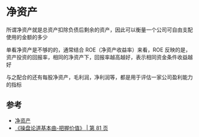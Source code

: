 # 净资产

所谓净资产就是总资产扣除负债后剩余的资产，因此可以衡量一个公司可自由支配使用的金额的多少

单看净资产是不够的的，通常结合 ROE（净资产收益率）来看，ROE 反映的是，资产投资的回报率，相同的净资产下，回报率越高越好，表示相同资金条件收益越好

与之配合的还有每股净资产，毛利润，净利润等，都是用于评估一家公司盈利能力的指标

## 参考

- [净资产](https://baike.baidu.com/item/%E5%87%80%E8%B5%84%E4%BA%A7/88185?fr=aladdin)
- [《操盘论道基本曲-把握价值》 | 第 81 页](#)
